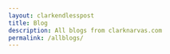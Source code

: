 ```yaml
---
layout: clarkendlesspost
title: Blog
description: All blogs from clarknarvas.com
permalink: /allblogs/
---
```

